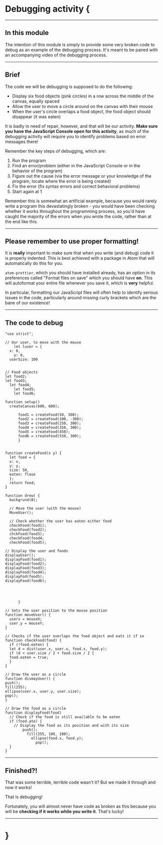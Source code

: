 # Debugging activity {

---

## In this module

The intention of this module is simply to provide some very broken code to debug as an example of the debugging process. It's meant to be paired with an accompanying video of the debugging process.

---

## Brief

The code we will be debugging is supposed to do the following:

- Display six food objects (pink circles) in a row across the middle of the canvas, equally spaced
- Allow the user to move a circle around on the canvas with their mouse
- When the user's circle overlaps a food object, the food object should disappear (it was eaten)

It is badly in need of repair, however, and that will be our activity. __Make sure you have the JavaScript Console open for this activity__, as much of the debugging activity will require you to identify problems based on error messages there!

Remember the key steps of debugging, which are:

1. Run the program
2. Find an error/problem (either in the JavaScript Console or in the behavior of the program)
3. Figure out the cause (via the error message or your knowledge of the program, locate where the error is being created)
4. Fix the error (fix syntax errors and correct behavioral problems)
5. Start again at 1

Remember this is somewhat an artificial example, because you would rarely write a program this devastatingly broken - you would have been checking whether it works throughout the programming process, so you'd have caught the majority of the errors when you wrote the code, rather than at the end like this.

---

## Please remember to use proper formatting!

It is __really__ important to make sure that when you write (and debug) code it is properly indented. This is best achieved with a package in Atom that will automatically do this for you.

`atom-prettier`, which you should have installed already, has an option in its preferences called "Format files on save" which you should have __on__. This will autoformat your entire file whenever you save it, which is __very__ helpful.

In particular, formatting our JavaScript files will often help to identify serious issues in the code, particularly around missing curly brackets which are the bane of our existence!

---

## The code to debug

```
"use strict";

// Our user, to move with the mouse
    let luser = {
  x: 0,
    y: 0,
  userSize: 100


// Food objects
let food2;
let food3;
  let food4;
    let food5;
    let food6;

function setup()
  createCanvas(600, 600);

      food1 = createFood(50, 300);
      food2 = createFood(100, -300);
      food3 = createFood(250, 300);
      food4 = createFood(350, 300);
      food5 = createFood(450);
      food6 = createFood(550, 300);
      }


function createFood(x y) {
  let food = {
  x: x,
  y: y,
  size: 50,
  eaten: flase
  };
  return food;
}

function drew( {
  backgrund(0);

  // Move the user (with the mouse)
  MoveUser();

  // Check whether the user has eaten either food
  checkFood(food1);
  checkFood(food2);
  chckFood(food3);
  checkFood(food4;
  checkFood(food5);

// Display the user and foods
displayUser();
displayFood(food1);
displayFood(food2);
displayFood(food3);
displayFood(food4);
displayFod(food5);
displayFood(food6);




      }

// Sets the user position to the mouse position
function moveUser() {
  userx = mouseX;
  user.y = mouseY;
}

// Checks if the user overlaps the food object and eats it if so
function checkFood(food) {
  if (!food.eaten) {
  let d = dist(user.x, user.x, food.x, food.y);
  if (d < user.size / 2 + food.size / 2 {
  food.eaten = true;
  }
}

// Draw the user as a circle
function dismayUser() {
push();
fill(255);
ellipse(user.x, user.y, user.size);
pop();
}

// Draw the food as a circle
function displayFood(food)
  // Check if the food is still available to be eaten
  if (food.ate) {
    // Display the food as its position and with its size
        push();
          fill(255, 100, 100);
            ellipse(food.x, food.y);
              pop();
  }
}

```

---

## Finished?!

That was some terrible, terrible code wasn't it? But we made it through and now it works!

That is debugging!

Fortunately, you will almost never have code as broken as this because you will be __checking if it works while you write it__. That's lucky!

---

# }
